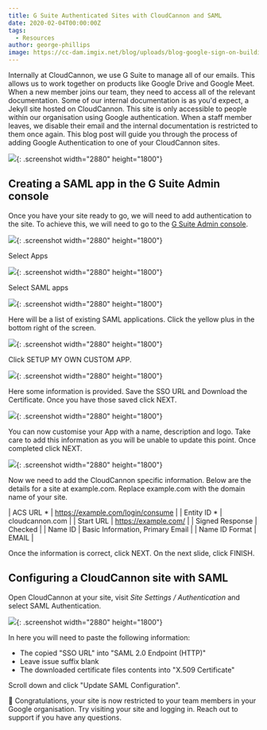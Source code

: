 ```yaml
---
title: G Suite Authenticated Sites with CloudCannon and SAML
date: 2020-02-04T00:00:00Z
tags:
  - Resources
author: george-phillips
image: https://cc-dam.imgix.net/blog/uploads/blog-google-sign-on-building.jpg
---
```


Internally at CloudCannon, we use G Suite to manage all of our emails. This allows us to work together on products like Google Drive and Google Meet. When a new member joins our team, they need to access all of the relevant documentation. Some of our internal documentation is as you'd expect, a Jekyll site hosted on CloudCannon. This site is only accessible to people within our organisation using Google authentication. When a staff member leaves, we disable their email and the internal documentation is restricted to them once again. This blog post will guide you through the process of adding Google Authentication to one of your  CloudCannon sites.

![](https://cc-dam.imgix.net/blog/assets/blog/gsuite-authenticated-sites-with-cloudcannon-and-saml/screen-shot-2020-01-30-at-20-21-55.png){: .screenshot width="2880" height="1800"}

## Creating a SAML app in the G Suite Admin console

Once you have your site ready to go, we will need to add authentication to the site. To achieve this, we will need to go to the [G Suite Admin console](https://admin.google.com/ac/home).

![](https://cc-dam.imgix.net/blog/assets/blog/gsuite-authenticated-sites-with-cloudcannon-and-saml/screen-shot-2020-01-30-at-20-48-27.png){: .screenshot width="2880" height="1800"}

Select Apps

![](https://cc-dam.imgix.net/blog/assets/blog/gsuite-authenticated-sites-with-cloudcannon-and-saml/screen-shot-2020-01-30-at-20-48-46.png){: .screenshot width="2880" height="1800"}

Select SAML apps

![](https://cc-dam.imgix.net/blog/assets/blog/gsuite-authenticated-sites-with-cloudcannon-and-saml/screen-shot-2020-01-30-at-20-48-57.png){: .screenshot width="2880" height="1800"}

Here will be a list of existing SAML applications. Click the yellow plus in the bottom right of the screen.

![](https://cc-dam.imgix.net/blog/assets/blog/gsuite-authenticated-sites-with-cloudcannon-and-saml/screen-shot-2020-01-30-at-20-49-26.png){: .screenshot width="2880" height="1800"}

Click SETUP MY OWN CUSTOM APP.

![](https://cc-dam.imgix.net/blog/assets/blog/gsuite-authenticated-sites-with-cloudcannon-and-saml/screen-shot-2020-01-30-at-20-49-37.png){: .screenshot width="2880" height="1800"}

Here some information is provided. Save the SSO URL and Download the Certificate. Once you have those saved click NEXT.

![](https://cc-dam.imgix.net/blog/assets/blog/gsuite-authenticated-sites-with-cloudcannon-and-saml/screen-shot-2020-01-30-at-20-50-05.png){: .screenshot width="2880" height="1800"}

You can now customise your App with a name, description and logo. Take care to add this information as you will be unable to update this point. Once completed click NEXT.

![](https://cc-dam.imgix.net/blog/assets/blog/gsuite-authenticated-sites-with-cloudcannon-and-saml/screen-shot-2020-01-30-at-20-55-02.png){: .screenshot width="2880" height="1800"}

Now we need to add the CloudCannon specific information. Below are the details for a site at example.com. Replace example.com with the domain name of your site.

| ACS URL \* | https://example.com/login/consume |
| Entity ID \* | cloudcannon.com |
| Start URL | https://example.com/ |
| Signed Response | Checked |
| Name ID | Basic Information, Primary Email |
| Name ID Format | EMAIL |

Once the information is correct, click NEXT. On the next slide, click FINISH.

## Configuring a CloudCannon site with SAML

Open CloudCannon at your site, visit *Site Settings / Authentication* and select SAML Authentication.

![](https://cc-dam.imgix.net/blog/assets/blog/gsuite-authenticated-sites-with-cloudcannon-and-saml/screen-shot-2020-01-30-at-20-46-19.png){: .screenshot width="2880" height="1800"}

In here you will need to paste the following information:

* The copied "SSO URL" into "SAML 2.0 Endpoint (HTTP)"
* Leave issue suffix blank
* The downloaded certificate files contents into "X.509 Certificate"

Scroll down and click "Update SAML Configuration".

🎉 Congratulations, your site is now restricted to your team members in your Google organisation. Try visiting your site and logging in. Reach out to support if you have any questions.